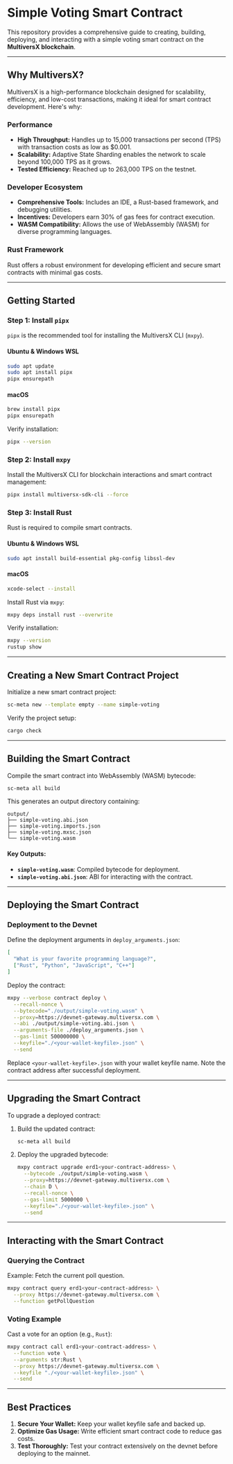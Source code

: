 # Simple Voting Smart Contract

This repository provides a comprehensive guide to creating, building, deploying, and interacting with a simple voting smart contract on the **MultiversX blockchain**.

---

## Why MultiversX?

MultiversX is a high-performance blockchain designed for scalability, efficiency, and low-cost transactions, making it ideal for smart contract development. Here's why:

### **Performance**
- **High Throughput:** Handles up to 15,000 transactions per second (TPS) with transaction costs as low as $0.001.
- **Scalability:** Adaptive State Sharding enables the network to scale beyond 100,000 TPS as it grows.
- **Tested Efficiency:** Reached up to 263,000 TPS on the testnet.

### **Developer Ecosystem**
- **Comprehensive Tools:** Includes an IDE, a Rust-based framework, and debugging utilities.
- **Incentives:** Developers earn 30% of gas fees for contract execution.
- **WASM Compatibility:** Allows the use of WebAssembly (WASM) for diverse programming languages.

### **Rust Framework**
Rust offers a robust environment for developing efficient and secure smart contracts with minimal gas costs.

---

## **Getting Started**

### **Step 1: Install `pipx`**
`pipx` is the recommended tool for installing the MultiversX CLI (`mxpy`).

#### Ubuntu & Windows WSL
```bash
sudo apt update
sudo apt install pipx
pipx ensurepath
```

#### macOS
```bash
brew install pipx
pipx ensurepath
```

Verify installation:
```bash
pipx --version
```

### **Step 2: Install `mxpy`**
Install the MultiversX CLI for blockchain interactions and smart contract management:
```bash
pipx install multiversx-sdk-cli --force
```

### **Step 3: Install Rust**
Rust is required to compile smart contracts.

#### Ubuntu & Windows WSL
```bash
sudo apt install build-essential pkg-config libssl-dev
```

#### macOS
```bash
xcode-select --install
```

Install Rust via `mxpy`:
```bash
mxpy deps install rust --overwrite
```

Verify installation:
```bash
mxpy --version
rustup show
```

---

## Creating a New Smart Contract Project

Initialize a new smart contract project:
```bash
sc-meta new --template empty --name simple-voting
```

Verify the project setup:
```bash
cargo check
```

---

## Building the Smart Contract

Compile the smart contract into WebAssembly (WASM) bytecode:
```bash
sc-meta all build
```

This generates an output directory containing:
```
output/
├── simple-voting.abi.json
├── simple-voting.imports.json
├── simple-voting.mxsc.json
└── simple-voting.wasm
```
#### Key Outputs:
- **`simple-voting.wasm`**: Compiled bytecode for deployment.
- **`simple-voting.abi.json`**: ABI for interacting with the contract.

---

## Deploying the Smart Contract

### Deployment to the Devnet

Define the deployment arguments in `deploy_arguments.json`:
```json
[
  "What is your favorite programming language?", 
  ["Rust", "Python", "JavaScript", "C++"]
]
```

Deploy the contract:
```bash
mxpy --verbose contract deploy \
  --recall-nonce \
  --bytecode="./output/simple-voting.wasm" \
  --proxy=https://devnet-gateway.multiversx.com \
  --abi ./output/simple-voting.abi.json \
  --arguments-file ./deploy_arguments.json \
  --gas-limit 500000000 \
  --keyfile="./<your-wallet-keyfile>.json" \
  --send
```

Replace `<your-wallet-keyfile>.json` with your wallet keyfile name. Note the contract address after successful deployment.

---

## Upgrading the Smart Contract

To upgrade a deployed contract:

1. Build the updated contract:
   ```bash
   sc-meta all build
   ```

2. Deploy the upgraded bytecode:
   ```bash
   mxpy contract upgrade erd1<your-contract-address> \
     --bytecode ./output/simple-voting.wasm \
     --proxy=https://devnet-gateway.multiversx.com \
     --chain D \
     --recall-nonce \
     --gas-limit 5000000 \
     --keyfile="./<your-wallet-keyfile>.json" \
     --send
   ```

---

## Interacting with the Smart Contract

### Querying the Contract
Example: Fetch the current poll question.
```bash
mxpy contract query erd1<your-contract-address> \
  --proxy https://devnet-gateway.multiversx.com \
  --function getPollQuestion
```

### Voting Example
Cast a vote for an option (e.g., `Rust`):
```bash
mxpy contract call erd1<your-contract-address> \
  --function vote \
  --arguments str:Rust \
  --proxy https://devnet-gateway.multiversx.com \
  --keyfile "./<your-wallet-keyfile>.json" \
  --send
```

---

## Best Practices
1. **Secure Your Wallet:** Keep your wallet keyfile safe and backed up.
2. **Optimize Gas Usage:** Write efficient smart contract code to reduce gas costs.
3. **Test Thoroughly:** Test your contract extensively on the devnet before deploying to the mainnet.


